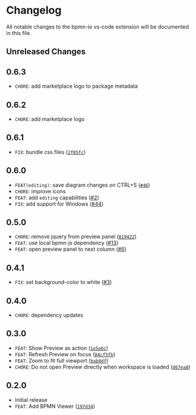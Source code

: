 # Changelog

All notable changes to the bpmn-io vs-code extension will be documented in this file.

## Unreleased Changes

## 0.6.3

- `CHORE`: add marketplace logo to package metadata

## 0.6.2

- `CHORE`: add marketplace logo

## 0.6.1

- `FIX`: bundle css files ([`2f85fc`](https://github.com/pinussilvestrus/vs-code-bpmn-io/commit/2f85fc939a7fba3c356755436faadecaf9611934))

## 0.6.0

- `FEAT(editing)`: save diagram changes on CTRL+S ([`#46`](https://github.com/pinussilvestrus/vs-code-bpmn-io/issues/46))
- `CHORE`: improve icons
- `FEAT`: add `editing` capabilities ([#2](https://github.com/pinussilvestrus/vs-code-bpmn-io/issues/2))
- `FIX`: add support for Windows ([#44](https://github.com/pinussilvestrus/vs-code-bpmn-io/issues/44))

## 0.5.0

- `CHORE`: remove jquery from preview panel ([`819422`](https://github.com/pinussilvestrus/vs-code-bpmn-io/commit/819422bf16cd4bfc42e06c4245205b996217af1a))
- `FEAT`: use local bpmn-js dependency ([#13](https://github.com/pinussilvestrus/vs-code-bpmn-io/issues/13))
- `FEAT`: open preview panel to next column ([#6](https://github.com/pinussilvestrus/vs-code-bpmn-io/issues/6))

## 0.4.1

- `FIX`: set background-color to white ([#3](https://github.com/pinussilvestrus/vs-code-bpmn-io/issues/3))

## 0.4.0

- `CHORE`: dependency updates

## 0.3.0

- `FEAT`: Show Preview as action ([`1e5e6c`](https://github.com/pinussilvestrus/vs-code-bpmn-io/commit/1e5e6c37eba38745c6f01c2b7428e56078e865b5))
- `FEAT`: Refresh Preview on focus ([`84cf5fb`](https://github.com/pinussilvestrus/vs-code-bpmn-io/commit/84cf5fb131d71a75906f3adc7a43a879eac3f39a))
- `FEAT`: Zoom to fit full viewport ([`bab8df`](https://github.com/pinussilvestrus/vs-code-bpmn-io/commit/bab8dfd920d9cec229587d84032ec927d863af67))
- `CHORE`: Do not open Preview directly when workspace is loaded ([`d67ea8`](https://github.com/pinussilvestrus/vs-code-bpmn-io/commit/d67ea82735e952b271ff8ccb44ccf063da3e1865))

## 0.2.0

- Initial release
- `FEAT`: Add BPMN Viewer ([`197d34`](https://github.com/pinussilvestrus/vs-code-bpmn-io/commit/197d3465890c13e53b3391123b7fbda82d341415))
